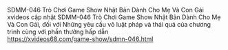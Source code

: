 
SDMM-046 Trò Chơi Game Show Nhật Bản Dành Cho Mẹ Và Con Gái	
xvideos cập nhật SDMM-046 Trò Chơi Game Show Nhật Bản Dành Cho Mẹ Và Con Gái, đối với Những yêu cầu vô luật pháp và thái quá của chương trình cùng với phần thưởng hấp dẫn	
https://xvideos68.com/game-show/sdmn-046.html
